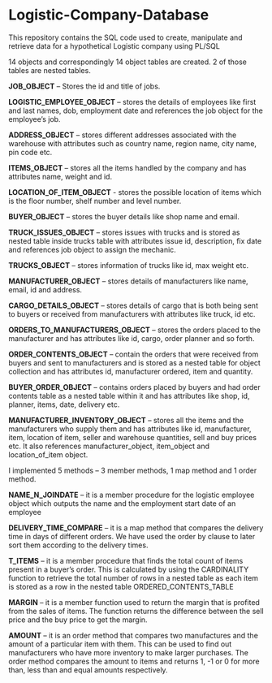 # Logistic-Company-Database
This repository contains the SQL code used to create, manipulate and retrieve data for a hypothetical Logistic company using PL/SQL

14 objects and correspondingly 14 object tables are created. 2 of those tables are nested tables.

**JOB_OBJECT** – Stores the id and title of jobs.

**LOGISTIC_EMPLOYEE_OBJECT** – stores the details of employees like first and last names, dob, employment date and references the job object for the employee’s job.

**ADDRESS_OBJECT** – stores different addresses associated with the warehouse with attributes such as country name, region name, city name, pin code etc.

**ITEMS_OBJECT** – stores all the items handled by the company and has attributes name, weight and id.

**LOCATION_OF_ITEM_OBJECT** - stores the possible location of items which is the floor number, shelf number and level number.

**BUYER_OBJECT** – stores the buyer details like shop name and email.

**TRUCK_ISSUES_OBJECT** – stores issues with trucks and is stored as nested table inside trucks table with attributes issue id, description, fix date and references job object to assign the mechanic.

**TRUCKS_OBJECT** – stores information of trucks like id, max weight etc.

**MANUFACTURER_OBJECT** – stores details of manufacturers like name, email, id and address.

**CARGO_DETAILS_OBJECT** – stores details of cargo that is both being sent to buyers or received from manufacturers with attributes like truck, id etc.

**ORDERS_TO_MANUFACTURERS_OBJECT** – stores the orders placed to the manufacturer and has attributes like id, cargo, order planner and so forth.

**ORDER_CONTENTS_OBJECT** – contain the orders that were received from buyers and sent to manufacturers and is stored as a nested table for object collection and has attributes id, manufacturer ordered, item and quantity.

**BUYER_ORDER_OBJECT** – contains orders placed by buyers and had order contents table as a nested table within it and has attributes like shop, id, planner, items, date, delivery etc.

**MANUFACTURER_INVENTORY_OBJECT** – stores all the items and the manufacturers who supply them and has attributes like id, manufacturer, item, location of item, seller and warehouse quantities, sell and buy prices etc. It also references manufacturer_object, item_object and location_of_item object.

I implemented 5 methods – 3 member methods, 1 map method and 1 order method.

**NAME_N_JOINDATE** – it is a member procedure for the logistic employee object which outputs the name and the employment start date of an employee

**DELIVERY_TIME_COMPARE** – it is a map method that compares the delivery time in days of different orders. We have used the order by clause to later sort them according to the delivery times.

**T_ITEMS** – it is a member procedure that finds the total count of items present in a buyer’s order. This is calculated by using the CARDINALITY function to retrieve the total number of rows in a nested table as each item is stored as a row in the nested table ORDERED_CONTENTS_TABLE

**MARGIN** – it is a member function used to return the margin that is profited from the sales of items. The function returns the difference between the sell price and the buy price to get the margin.

**AMOUNT** – it is an order method that compares two manufactures and the amount of a particular item with them. This can be used to find out manufacturers who have more inventory to make larger purchases. The order method compares the amount to items and returns 1, -1 or 0 for more than, less than and equal amounts respectively.
